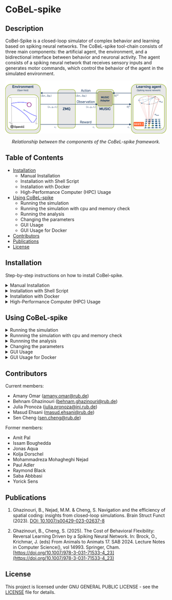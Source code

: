 # CoBeL-spike

## Description

CoBel-Spike is a closed-loop simulator of complex behavior and learning based on spiking neural networks.  The CoBeL-spike tool-chain consists of three main components: the artificial agent, the environment, and a bidirectional interface between behavior and neuronal activity. The agent consists of a spiking neural network that receives sensory inputs and generates motor commands, which control the behavior of the agent in the simulated environment.


<div align="center">
  <img src="images/cobel-spike.webp" alt="Relationship between the components of the CoBeL-spike framework">
  <p><em>Relationship between the components of the CoBeL-spike framework.</em></p>
</div>


## Table of Contents

- [Installation](#installation)
  - Manual Installation
  - Installation with Shell Script
  - Installation with Docker
  - High-Performance Computer (HPC) Usage
- [Using CoBeL-spike](#using-cobel-spike)
  - Running the simulation
  - Running the simulation with cpu and memory check
  - Running the analysis
  - Changing the parameters
  - GUI Usage
  - GUI Usage for Docker
- [Contributors](#contributors)
- [Publications](#publications)
- [License](#license)

## Installation

Step-by-step instructions on how to install CoBel-spike.
 
<details>
  <summary>Manual Installation </summary>

0- Make sure that all the dependencies are installed. Run
```bash
./install/check_packages.sh
```
to see if you have any missing dependencies. The currently supported versions of ubuntu are: 20.04, 22.04 and 24.04    

1- Creation of python environment:

Create a python environment using the `environment.txt`:

```bash
python3.8 -m venv <path_to_dependencies>/cobel
source <path_to_dependencies>/cobel/bin/activate
pip install pip==20.0.2 wheel==0.37.1 setuptools==44.0.0
pip install -r <path_to_repo>/install/environment.txt
```
2- Download MUSIC API from https://github.com/INCF/MUSIC and install is by following
the instructions provided in the README file there.

3- Download NEST simulator from https://github.com/nest/nest-simulator/releases/
and install it by following instructions
from https://nest-simulator.readthedocs.io/en/stable/installation/linux_install.html.
CoBeL-spike works with NEST versions <= 2.20.

Alternatively you can:

```bash
wget https://github.com/nest/nest-simulator/archive/v2.20.0.tar.gz
tar -xzvf nest-simulator-2.20.0.tar.gz
```

Make sure that you have all dependencies required installed (on top of the installation instruction webpage).
In addition, you should make sure that the configuration options for installing NEST is set correctly.
This means that you need to make sure that NEST has automatically found the path
to the python in the environment you have just created (you can check it out after configuring NEST
with `cmake`).

Moreover, the NEST should be configured with MPI and the MUSIC you installed in step 2. Go to the following link
https://nest-simulator.readthedocs.io/en/stable/installation/install_options.html
And look for how to connect NEST with MPI and MUSIC.
`cmake` is required to do this configuration. In the build directory run `cmake`
with the confiuration options as per instruction.
The following syntax can be used as an example:

```bash
$ cmake -DCMAKE_INSTALL_PREFIX:PATH=</install/path> </path/to/NEST/src> \ 
-Dwith-mpi=ON -Dwith-music=</path/to/MUSIC_install_dir>
```

Then compile and install NEST as per instruction.


4- Download and install MUSIC-adapters from https://github.com/bghazinouri/music-adapters.
The installation instruction is in README.rst. Make sure that you have all dependencies
required installed (you will find them on top of the installation instruction page).


5- Install the environment. Download the environment [here](https://github.com/bghazinouri/gym_env). After that you should execute the
following commands in your terminal:

```bash
$ cd <path_to_gym_env>/gym-openfield
$ pip install -e .
```

Make sure that you have activated the conda environment created in step 1.

6- You need to update gymz python package installed in step 1 to enable it so that it can deal with
environments that are not by default in openAIgym. To do so you need to download the updated version of
gymz from https://github.com/bghazinouri/python-gymz and run the following commands in
the terminal:

```bash
$ cd <path_to_unzipped_gymz>
$ pip install -e .
```

7- Path variables for NEST are already set in `nest_vars.sh` in
`<path/to/NEST_install dir>/bin`. You need to set the path variables for MUSIC
and MUSIC-adapters as well. One option is to edit `nest_vars.sh` file and add
these paths in there. For example*:

```bash
#!/bin/sh

# Activating the related conda environment
#/home/nest/miniconda3/bin/conda init
#exec bash
conda activate cobel-spike

# NEST is installed here. When you relocate NEST, change this variable.
export NEST_INSTALL_DIR=<path/to/NEST_install_dir>

# MUSIC is installed here.
export MUSIC_INSTALL_DIR=<path/to/MUSIC_install_dir>

# MUSIC adapters installed here.
export MUSIC_AD_INSTALL_DIR=<path/to/MUSIC-ADAPTERS_install_dir>

# NEST finds standard *.sli files $NEST_DATA_DIR/sli
export NEST_DATA_DIR=$NEST_INSTALL_DIR/share/nest

# NEST finds help files $NEST_DOC_DIR/help
export NEST_DOC_DIR=$NEST_INSTALL_DIR/share/doc/nest

# The path where NEST looks for user modules.
export NEST_MODULE_PATH=$NEST_INSTALL_DIR/lib/nest

# The path where the PyNEST bindings are installed.
export NEST_PYTHON_PREFIX=$NEST_INSTALL_DIR/lib/python3.8/site-packages

# The path where python-music bindings are installed.
export MUSIC_PYTHON=$MUSIC_INSTALL_DIR/lib/python3.8/site-packages

export PYTHONPATH=$NEST_PYTHON_PREFIX:$MUSIC_PYTHON:$PYTHONPATH

export LD_LIBRARY_PATH=$MUSIC_INSTALL_DIR/lib:$MUSIC_AD_INSTALL_DIR/lib

# Make nest / sli /... executables visible.
export PATH=$NEST_INSTALL_DIR/bin:$MUSIC_INSTALL_DIR/bin:$MUSIC_AD_INSTALL_DIR/bin:$PATH
```

8- Finally, you should execute `nest_vars.sh`:

```bash
$ source <path/to/NEST_install_dir>/bin/nest_vars.sh
```

9- To run the simulation:

```bash
$ cd <path_to_repo>/simulator
$ ./run_simulation.sh <first_rng_seed_number> <last_rng_seed_number>
```

This shell script receives first and last random number generators (rngs) as input
arguments and run the simulation for all rngs between these two (including the two).
With this random numbers generated in nest will be different from one to the other,
which can mimic e.g. variability across different agents.

\* Note that you should also activate the conda environment (`conda activate cobel-spike`).
Similar to the example above, one can add this environment activation command to the
`nest_vars.sh`, so that executing this file is sufficient for having all packages
ready for running the simulation.

**Note on how to clone a project from Git: Copy the http from Git and go to the desired folder in terminal. Then use-

```bash
$ git clone <http>
```

If required, provide the Git username and password.
</details>


<details>
  <summary>Installation with Shell Script</summary>
1- Clone this repository

2- Navigate to the install directory of this repository

3- Make sure that all needed dependencies are installed. Run
```bash
./check_packages
```
Install missing dependencies.

4- Run following script to install CoBeL-spike:
```bash
./install.sh
```
5- Activate the virtual enviorenment and source the path variables in the *simulator* directory of this repository:
```bash
source source_paths.sh
```
You have to run this command in every new terminal session or add this command in the bashrc.

</details>


<details>
  <summary>Installation with Docker</summary>

1- Install Docker  
Download and install Docker. Instructions how to install docker are provided in the following
link: https://docs.docker.com/get-docker/ .

2- Create the image  
In order to get a working docker container you need the docker image for CoBeL-spike. Get this repository and run the following command in this directory.

```bash
$ docker build -t cobel-spike -f install/Dockerfile .
```

3- Create the container  
The following steps show how to create the container from the image build previously. 3.1 shows how to create an
interactively container which you can use like your terminal. If you don't need an interactively container and just want
to run a single command inside a container follow the steps provided with 3.2.

3.1- Create an interactively container  
The following command creates and runs an interactively container from the image cobel-spike.

```bash
$ docker run -it --name=cobel-spike-container cobel-spike /bin/bash
```

In order to exit the container type.

```bash
$ exit
```

To reuse this container use the following command. Make sure the container is running before trying to access the
container again. See *5- Managing the images and containers* for more info.

```bash
$ docker exec -it cobel-spike-container /bin/bash
```

3.2- Run a single job inside a container  
To create a container from the image cobel-spike which perfoms a single task run the following command inside your
terminal.

```bash
$ docker run --workdir=path/to/the/working/directory --name=nameOfTheContainer cobel-spike COMMAND 
```

The workdir option specifies the directory of the container and is optional. With the name option you give the container
a name. This option is as well optional but recommended in order to manage the different containers better.
Check https://docs.docker.com/engine/reference/run for more options. In COMMAND you can specify any command.  
In the following is an example how to run the simulation.

```bash
$ docker run --workdir=/cobel-spike/environment --name=cobel-spike_job_1_1 cobel-spike ./run_simulation.sh 1 1
```

4- Get data from the container  
To transfer any data from the container to the host system use the following command.

 ```bash
 $ docker cp CONTAINER:path/container path/host
 ```

To transfer the results from simulation from the container cobel-spike-container to your current host directoy use the
following command.

 ```bash
 $ docker cp cobel-spike-container:/cobel-spike/data . 
 ```  

5- Managing the images and containers

```bash
#List all images
$ docker images

#List all containers
$ docker container ls -a 

#List running containers
$ docker container ls

#Start a container
$ docker start CONTAINER

#Stop a container 
$ docker stop CONTAINER

#Remove an image
$ docker image rm IMAGE

#Remove a container
$ docker rm CONTAINER
```  

</details>

<details>
  <summary> High-Performance Computer (HPC) Usage </summary>

Here we provide the instructions on how to compile and use this system on a HPC.
The modules and versions provided here are based on the state of CNS HPC on
18.08.2020. The scheduling system on the HPC is SLURM and the commands for loading
modules, specifying resources in the job description and commands for submitting,
monitoring and etc. is based on SLURM (https://slurm.schedmd.com/overview.html).

1- Loading the necessary modules:

```bash
$ module load GCCcore/7.3.0 binutils/2.30-GCCcore-7.3.0 GCC/7.3.0-2.30 \ 
numactl/2.0.11-GCCcore-7.3.0 XZ/5.2.4-GCCcore-7.3.0 zlib/1.2.11-GCCcore-7.3.0 \
libxml2/2.9.8-GCCcore-7.3.0 libpciaccess/0.14-GCCcore-7.3.0 hwloc/1.11.10-GCCcore-7.3.0 \
OpenMPI/2.1.2-GCC-7.3.0-2.30 ncurses/6.1-GCCcore-7.3.0 bzip2/1.0.6-GCCcore-7.3.0 \
cURL/7.60.0-GCCcore-7.3.0 CMake/3.12.1-GCCcore-7.3.0 M4/1.4.18-GCCcore-7.3.0 \
Autoconf/2.69-GCCcore-7.3.0 Automake/1.16.1-GCCcore-7.3.0 libtool/2.4.6-GCCcore-7.3.0 \
Autotools/20180311-GCCcore-7.3.0 GSL/2.5-GCC-7.3.0-2.30 JsonCpp/0.10.7-GCC-7.3.0-2.30 \
OpenPGM/5.2.122-GCCcore-7.3.0 libsodium/1.0.16-GCCcore-7.3.0 util-linux/2.32-GCCcore-7.3.0 \
ZeroMQ/4.3.2-GCCcore-7.3.0 OpenBLAS/0.3.1-GCC-7.3.0-2.30 pkg-config/0.29.2-GCCcore-7.3.0 \
NASM/2.13.03-GCCcore-7.3.0 Yasm/1.3.0-GCCcore-7.3.0
```
*Note:* On other systems these modules or the specified versions may not be available.
In this case they can be built via EasyBuild.
When using EasyBuild remember to set the enviornment variables for the install folder and and to add that folder using the following commands:
```bash
# export [...]
```


It is also important that an OpenMPI version thatsupports C++ bindings is used. These only availabile by default for versions <= 2.0.0 or if the option `--enable-mpi-cxx` is added when running `./configure`. When using EasyBuild add the line `configopts += ' --enable-mpi-cxx'` to the `.eb` file.

For JsonCpp it is important that a version 0.x.y is used because the interface has been changed in the 1.x.y versions.

If OpenBLAS is not available then imkl (intel Math Kernel Library) can be used as an alternative.

Python3 may not be activated by default. It is possible, that is has to be loaded as a module as well.

Once you loaded all these modules, to avoid typing in the long list of modules needed
also every time you need to run, you can save the list of the loaded module and
later restore it:

*Save*

```bash
$ module save <name_of_bundle>
# or
$ module s <name_of_bundle>
```

*Restore*

```bash
$ module restore <name_of_bundle>
# or
$ module r <name_of_bundle>
```

2- Download the source code from https://ffmpeg.org/download.html and install this package according to the instructions
provided by the developer in the `INSTALL.md`.

3- Download and extract `cppzmq` from https://github.com/zeromq/cppzmq/releases/tag/v4.7.1.

4.1- Create a conda environment using the `environment.yml`:

```bash
$ conda env create --file <path_to_repo>/environment.yml
```

and `activate` it:

```bash
$ conda activate cobel-spike
```
4.2 Alternativly create a python enviornment:

```bash
$ python3 env -m create <name_of_env>
$ pip -r install <path_to_repo>/enviornment.txt
```

and `activate` it:

```bash
$ source <path_to_env>/bin/activate 
```

5- Download MUSIC API from https://github.com/INCF/MUSIC and install is by following
the instructions provided in the README file there.

6- Download NEST simulator from https://github.com/nest/nest-simulator/releases/
CoBeL-spike works with NEST versions <= 2.20.
Make sure that you have all dependencies required installed (on top of the installation instruction webpage).
In addition, you should make sure that the configuration options for installing NEST is set correctly.
This means that you need to make sure that NEST has automatically found the path
to the python in the environment you have just created (you can check it out after configuring NEST
with `cmake`).
Install NEST by following instructions
from https://nest-simulator.readthedocs.io/en/stable/installation/linux_install.html.

The NEST should be configured with MPI and the MUSIC you installed in step 2. Go to the following link
https://nest-simulator.readthedocs.io/en/stable/installation/install_options.html
And look for how to connect NEST with MPI and MUSIC.
`cmake` is required to do this configuration. In the build directory run `cmake`
with the confiuration options as per instruction.
The following syntax can be used as an example:

```bash
$ cmake -DCMAKE_INSTALL_PREFIX:PATH=</install/path> </path/to/NEST/src> \ 
-Dwith-mpi=ON -Dwith-music=</path/to/MUSIC_install_dir>
```

Then compile and install NEST as per instruction.

7- Download MUSIC-adapters from https://github.com/mmohaghegh/music-adapters.
Make sure that you have all dependencies
required installed (you will find them on top of the installation instruction page).
For the installation use cmake comand as follow:

`cmake -DCMAKE_INSTALL_PREFIX:PATH=</install/path> -DMUSIC_ROOT_DIR=</path/to/MUSIC_install_dir> -DZMQ_INCLUDE_DIR=</path/to/where/cppzmq/in/step/7/was/extracted>/cppzmq-4.7.1/ </path/to/music-adapters/src>`

8- Install the environemnt. To do this, you should execute the
following commands in your terminal:

```bash
$ cd <path_to_repo>/gym_env/gym-openfield
$ pip install -e .
```

Make sure that you have activated the conda environment created in step 1.

9- You need to update gymz python package installed in step 1 to enable it so that it can deal with
environments that are not by default in openAIgym. To do so you need to download the updated version of
gymz from https://github.com/mmohaghegh/python-gymz and run the following commands in
the terminal:

```bash
$ cd <path_to_unzipped_gymz>
$ pip install -e .
```

10- Path variables for NEST are already set in `nest_vars.sh` in
`<path/to/NEST_install dir>/bin`. You need to set the path variables for MUSIC
and MUSIC-adapters as well. One option is to edit `nest_vars.sh` file and add
these paths in there. For example*:

```bash
#!/bin/sh

# Activating the related conda environment
#/home/nest/miniconda3/bin/conda init
#exec bash
conda activate cobel-spike

# NEST is installed here. When you relocate NEST, change this variable.
export NEST_INSTALL_DIR=<path/to/NEST_install_dir>

# MUSIC is installed here.
export MUSIC_INSTALL_DIR=<path/to/MUSIC_install_dir>

# MUSIC adapters installed here.
export MUSIC_AD_INSTALL_DIR=<path/to/MUSIC-ADAPTERS_install_dir>

export FFMPEG=<path/to/FFmpeg_install_dir>/bin

# NEST finds standard *.sli files $NEST_DATA_DIR/sli
export NEST_DATA_DIR=$NEST_INSTALL_DIR/share/nest

# NEST finds help files $NEST_DOC_DIR/help
export NEST_DOC_DIR=$NEST_INSTALL_DIR/share/doc/nest

# The path where NEST looks for user modules.
export NEST_MODULE_PATH=$NEST_INSTALL_DIR/lib/nest

# The path where the PyNEST bindings are installed.
export NEST_PYTHON_PREFIX=$NEST_INSTALL_DIR/lib/python3.7/site-packages

# The path where python-music bindings are installed.
export MUSIC_PYTHON=$MUSIC_INSTALL_DIR/lib/python3.7/site-packages

export PYTHONPATH=$NEST_PYTHON_PREFIX:$MUSIC_PYTHON:$PYTHONPATH

export LD_LIBRARY_PATH=$MUSIC_INSTALL_DIR/lib:$MUSIC_AD_INSTALL_DIR/lib

# Make nest / sli /... executables visible.
export PATH=$NEST_INSTALL_DIR/bin:$MUSIC_INSTALL_DIR/bin:$MUSIC_AD_INSTALL_DIR/bin:$FFMPEG:$PATH
```

Depending on your system, you may edit the file as:

```bash
# The path where NEST looks for user modules.
export NEST_MODULE_PATH=$NEST_INSTALL_DIR/lib64/nest

# The path where the PyNEST bindings are installed.
export NEST_PYTHON_PREFIX=$NEST_INSTALL_DIR/lib64/python3.7/site-packages
```

11- Finally, you should execute `nest_vars.sh`:

```bash
$ source <path/to/NEST_install_dir>/bin/nest_vars.sh
```

If you can not import nest in your python, you might need the openmpi:
`conda install openmpi`,
then execute `nest_vars.sh` again.
</details>


## Using CoBeL-spike
<details>
<summary>Running the simulation</summary>
The simulation can be started with the script

```bash
./run_simulation.sh $seed_start $seed_end
```
in the directory *simulator* of this repository. *$seed_start* and *$seed_end* determines how many simulation with different seeds should be ran by iterating over each number in-between the seeds, with them being any natural number and *$seed_end* >= *$seed_start*.
</details>

<details>
<summary>Runnning the simulation with cpu and memory check</summary>
In addition to the regular simulation, the simulation can also be started using the script *server_simulate.py" in *simulator*. This file checks in-between each simulation, if the cpu usage is below a specific threshhold and that the selected hard-drive has enough capacity. The script can be called from *simulator* with 

```bash
python server_simulate.py startSeed endSeed --thresh --checkTime --driveCheck --threshDrive
```
Run

```bash
python server_simulate.py -h
```
in *simulator* for further help.
</details>

<details>
<summary>Runnning the analysis</summary>
After each simulation the analysis is ran with the analysis cases (see *Changing the parameters*) specifed in *simulator/parameter_files/current_parameter/analysis_config.json*. If you want to rerun the analysis for one or multiple simulations with e.g. different analysis cases, you can run

```bash
./run_analysis.sh path
```
in *simulator*. The program recursively searches for simulation files in its current directory and child directories.
</details>

<details>
<summary>Changing the parameters</summary>
The simulation requires parameters that can be edited in *simulator/parameter_files/current_parameter/*. With these parameters e.g. the environment, network, time, analysis cases can be changed. We have created some predefined parameter sets that can be set for the simulation. These can be changed with

```bash
./change_params.sh parameter
```

Parameter is any folder containing parameters in *simulator/parameter_sets/* like *ABA* or *obstacles*.
</details>

<details>
<summary>GUI Usage</summary>

  ### GUI Usage

  This repository contains a PyQt App which can be used to configure the network, environment and simulation parameters. It also displays a real-time animation of the agent in the environment.

  ### Prerequisites
  - Working installation of CoBeL-spike

  ### Setup and Running

  1. Start the GUI from the `simulator` directory:
     ```bash
     python ../gui/app.py
     ```

You should now see the GUI interface:
  <div align="center">
    <img src="images/cobel-spike-gui.png" alt="CoBeL-spike GUI Interface">
    <p><em>CoBeL-spike GUI Interface</em></p>
  </div>

  ### GUI Dependencies and Interactions
  - The GUI initializes by reading JSON files from the `simulator/parameter_sets/original_params/` directory, displaying their contents in the interface.
  - When the "Start" button is pressed, the GUI writes the current configuration to JSON or DAT files in the `simulator/` directory, preparing for simulation.
  - Files written to the `simulator/` directory are used by the simulation scripts and may be re-loaded as the default values once the GUI is re-opened.
  - To maintain compatibility with existing workflows, the GUI's dependencies on the main project are minimized.
  - Note that significant changes to the JSON files in `simulator/parameter_sets/original_params/` may affect GUI functionality.

</details>

<details>
  <summary>GUI Usage for Docker</summary>

  ### GUI Usage for Docker

  See *GUI Usage* for further details

  ### Prerequisites
  - You need Docker, CoBeL-spike and a windowing system attached
  - Tested with Docker installation on Mac using XQuartz as the windowing system

  ### Setup and Running

  1. Build the Docker container:
     ```bash
     docker build -t cobel-spike -f install/Dockerfile .
     ```

  2. Start XQuartz (for Mac users)

  3. Get your Mac's IP address:
     ```bash
     ipconfig getifaddr en0
     ```

  4. Allow connections from the local machine to the X server:
     ```bash
     xhost + <your-mac-ip>
     ```

  5. Run the Docker container:
     ```bash
     docker run -it -e DISPLAY=<your-mac-ip>:0 -v /tmp/.X11-unix:/tmp/.X11-unix --name=csc cobel-spike /bin/bash
     ```

  6. Inside the container, navigate to the openfield directory:
     ```bash
     cd cobel-spike/openfield
     ```

  7. Start the GUI from the `simulator` directory:
     ```bash
     python ../gui/app.py
     ```

</details>

## Contributors    

Current members:       
- Amany Omar ([amany.omar@rub.de](mailto:amany.omar@rub.de))
- Behnam Ghazinouri ([behnam.ghazinouri@rub.de](mailto:behnam.ghazinouri@rub.de))
- Julia Pronoza ([julia.pronoza@ini.rub.de](mailto:julia.pronoza@ini.rub.de))
- Masud Ehsani ([masud.ehsani@rub.de](mailto:masud.ehsani@rub.de))
- Sen Cheng ([sen.cheng@rub.de](mailto:sen.cheng@rub.de))


Former members:
- Amit Pal
- Issam Boughedda
- Jonas Aqua
- Kolja Dorschel
- Mohammadreza Mohagheghi Nejad
- Paul Adler
- Raymond Black
- Saba Abbbasi
- Yorick Sens

## Publications

1. Ghazinouri, B., Nejad, M.M. & Cheng, S. Navigation and the efficiency of spatial coding: insights from closed-loop simulations. Brain Struct Funct (2023). [DOI: 10.1007/s00429-023-02637-8](https://doi.org/10.1007/s00429-023-02637-8)

2. Ghazinouri, B., Cheng, S. (2025). The Cost of Behavioral Flexibility: Reversal Learning Driven by a Spiking Neural Network. In: Brock, O., Krichmar, J. (eds) From Animals to Animats 17. SAB 2024. Lecture Notes in Computer Science(), vol 14993. Springer, Cham. [https://doi.org/10.1007/978-3-031-71533-4_23](https://doi.org/10.1007/978-3-031-71533-4_23)


## License
This project is licensed under GNU GENERAL PUBLIC LICENSE - see the [LICENSE](LICENSE) file for details.


